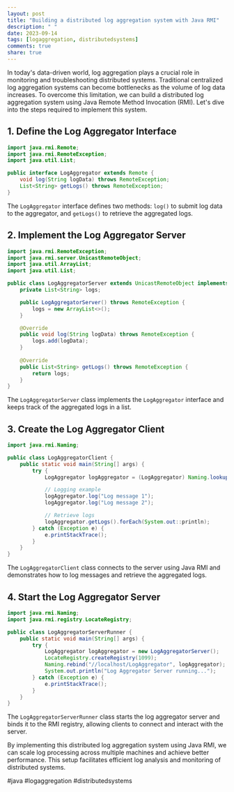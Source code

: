 ```yaml
---
layout: post
title: "Building a distributed log aggregation system with Java RMI"
description: " "
date: 2023-09-14
tags: [logaggregation, distributedsystems]
comments: true
share: true
---
```


In today's data-driven world, log aggregation plays a crucial role in monitoring and troubleshooting distributed systems. Traditional centralized log aggregation systems can become bottlenecks as the volume of log data increases. To overcome this limitation, we can build a distributed log aggregation system using Java Remote Method Invocation (RMI). Let's dive into the steps required to implement this system.

## 1. Define the Log Aggregator Interface

```java
import java.rmi.Remote;
import java.rmi.RemoteException;
import java.util.List;

public interface LogAggregator extends Remote {
    void log(String logData) throws RemoteException;
    List<String> getLogs() throws RemoteException;
}
```

The `LogAggregator` interface defines two methods: `log()` to submit log data to the aggregator, and `getLogs()` to retrieve the aggregated logs.

## 2. Implement the Log Aggregator Server

```java
import java.rmi.RemoteException;
import java.rmi.server.UnicastRemoteObject;
import java.util.ArrayList;
import java.util.List;

public class LogAggregatorServer extends UnicastRemoteObject implements LogAggregator {
    private List<String> logs;

    public LogAggregatorServer() throws RemoteException {
        logs = new ArrayList<>();
    }

    @Override
    public void log(String logData) throws RemoteException {
        logs.add(logData);
    }
    
    @Override
    public List<String> getLogs() throws RemoteException {
        return logs;
    }
}
```

The `LogAggregatorServer` class implements the `LogAggregator` interface and keeps track of the aggregated logs in a list.

## 3. Create the Log Aggregator Client

```java
import java.rmi.Naming;

public class LogAggregatorClient {
    public static void main(String[] args) {
        try {
            LogAggregator logAggregator = (LogAggregator) Naming.lookup("//localhost/LogAggregator");

            // Logging example
            logAggregator.log("Log message 1");
            logAggregator.log("Log message 2");

            // Retrieve logs
            logAggregator.getLogs().forEach(System.out::println);
        } catch (Exception e) {
            e.printStackTrace();
        }
    }
}
```

The `LogAggregatorClient` class connects to the server using Java RMI and demonstrates how to log messages and retrieve the aggregated logs.

## 4. Start the Log Aggregator Server

```java
import java.rmi.Naming;
import java.rmi.registry.LocateRegistry;

public class LogAggregatorServerRunner {
    public static void main(String[] args) {
        try {
            LogAggregator logAggregator = new LogAggregatorServer();
            LocateRegistry.createRegistry(1099);
            Naming.rebind("//localhost/LogAggregator", logAggregator);
            System.out.println("Log Aggregator Server running...");
        } catch (Exception e) {
            e.printStackTrace();
        }
    }
}
```

The `LogAggregatorServerRunner` class starts the log aggregator server and binds it to the RMI registry, allowing clients to connect and interact with the server.

By implementing this distributed log aggregation system using Java RMI, we can scale log processing across multiple machines and achieve better performance. This setup facilitates efficient log analysis and monitoring of distributed systems.

#java #logaggregation #distributedsystems